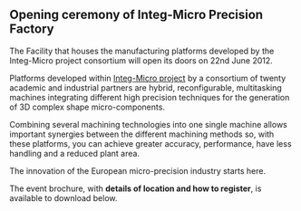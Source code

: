 ## Opening ceremony of Integ-Micro Precision Factory

The Facility that houses the manufacturing platforms developed by the Integ-Micro project consortium will open its doors on 22nd June 2012.
<!--break-->
Platforms developed within [Integ-Micro project](/project/Integ-Micro) by a consortium of twenty academic and industrial partners are hybrid, reconfigurable, multitasking machines integrating different high precision techniques for the generation of 3D complex shape micro-components.  

Combining several machining technologies into one single machine allows important synergies between the different machining methods so, with these platforms, you can achieve greater accuracy, performance, have less handling and a reduced plant area.  

The innovation of the European micro-precision industry starts here.

The event brochure, with **details of location and how to register**, is available to download below.